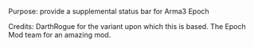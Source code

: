 Purpose: provide a supplemental status bar for Arma3 Epoch

Credits:
DarthRogue for the variant upon which this is based.
The Epoch Mod team for an amazing mod.

